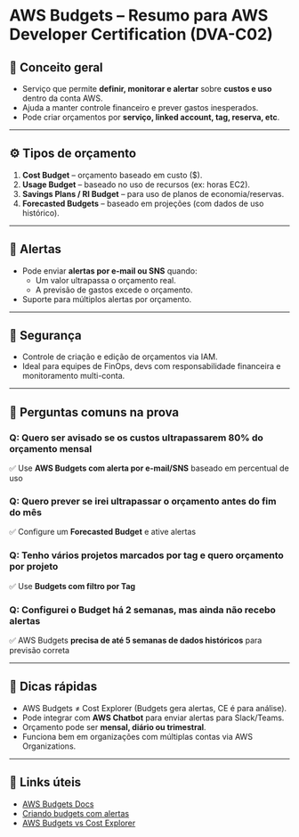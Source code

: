 # AWS Budgets – Resumo para AWS Developer Certification (DVA-C02)

## 🧠 Conceito geral
- Serviço que permite **definir, monitorar e alertar** sobre **custos e uso** dentro da conta AWS.
- Ajuda a manter controle financeiro e prever gastos inesperados.
- Pode criar orçamentos por **serviço, linked account, tag, reserva, etc**.

---

## ⚙️ Tipos de orçamento

1. **Cost Budget** – orçamento baseado em custo ($).
2. **Usage Budget** – baseado no uso de recursos (ex: horas EC2).
3. **Savings Plans / RI Budget** – para uso de planos de economia/reservas.
4. **Forecasted Budgets** – baseado em projeções (com dados de uso histórico).

---

## 🔔 Alertas
- Pode enviar **alertas por e-mail ou SNS** quando:
  - Um valor ultrapassa o orçamento real.
  - A previsão de gastos excede o orçamento.
- Suporte para múltiplos alertas por orçamento.

---

## 🔐 Segurança
- Controle de criação e edição de orçamentos via IAM.
- Ideal para equipes de FinOps, devs com responsabilidade financeira e monitoramento multi-conta.

---

## 🧪 Perguntas comuns na prova

### Q: Quero ser avisado se os custos ultrapassarem 80% do orçamento mensal
✅ Use **AWS Budgets com alerta por e-mail/SNS** baseado em percentual de uso

### Q: Quero prever se irei ultrapassar o orçamento antes do fim do mês
✅ Configure um **Forecasted Budget** e ative alertas

### Q: Tenho vários projetos marcados por tag e quero orçamento por projeto
✅ Use **Budgets com filtro por Tag**

### Q: Configurei o Budget há 2 semanas, mas ainda não recebo alertas
✅ AWS Budgets **precisa de até 5 semanas de dados históricos** para previsão correta

---

## 📌 Dicas rápidas
- AWS Budgets ≠ Cost Explorer (Budgets gera alertas, CE é para análise).
- Pode integrar com **AWS Chatbot** para enviar alertas para Slack/Teams.
- Orçamento pode ser **mensal, diário ou trimestral**.
- Funciona bem em organizações com múltiplas contas via AWS Organizations.

---

## 🔗 Links úteis
- [AWS Budgets Docs](https://docs.aws.amazon.com/cost-management/latest/userguide/budgets-managing-costs.html)
- [Criando budgets com alertas](https://docs.aws.amazon.com/cost-management/latest/userguide/budgets-create.html)
- [AWS Budgets vs Cost Explorer](https://docs.aws.amazon.com/cost-management/latest/userguide/what-is-aws-cost-explorer.html)

